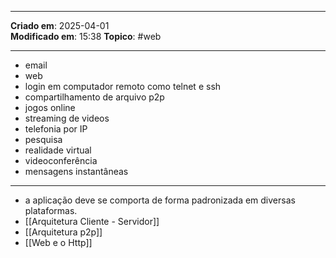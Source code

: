 ***
**Criado em**: 2025-04-01  
**Modificado em**: 15:38
**Topico**: #web 
***
- email
- web
- login em computador remoto como telnet e ssh
- compartilhamento de arquivo p2p
- jogos online
- streaming de videos
- telefonia por IP
- pesquisa
- realidade virtual
- videoconferência
- mensagens instantâneas
***
- a aplicação deve se comporta de forma padronizada em diversas plataformas.
- [[Arquitetura Cliente - Servidor]]
- [[Arquitetura p2p]]
- [[Web e o Http]]